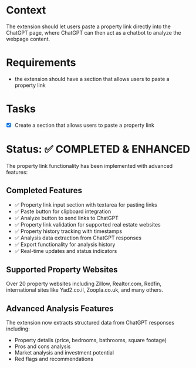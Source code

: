 # Context
The extension should let users paste a property link directly into the ChatGPT page, where ChatGPT can then act as a chatbot to analyze the webpage content.

# Requirements
- the extension should have a section that allows users to paste a property link

# Tasks
- [x] Create a section that allows users to paste a property link

# Status: ✅ COMPLETED & ENHANCED
The property link functionality has been implemented with advanced features:

## Completed Features
- ✅ Property link input section with textarea for pasting links
- ✅ Paste button for clipboard integration
- ✅ Analyze button to send links to ChatGPT
- ✅ Property link validation for supported real estate websites
- ✅ Property history tracking with timestamps
- ✅ Analysis data extraction from ChatGPT responses
- ✅ Export functionality for analysis history
- ✅ Real-time updates and status indicators

## Supported Property Websites
Over 20 property websites including Zillow, Realtor.com, Redfin, international sites like Yad2.co.il, Zoopla.co.uk, and many others.

## Advanced Analysis Features
The extension now extracts structured data from ChatGPT responses including:
- Property details (price, bedrooms, bathrooms, square footage)
- Pros and cons analysis
- Market analysis and investment potential
- Red flags and recommendations